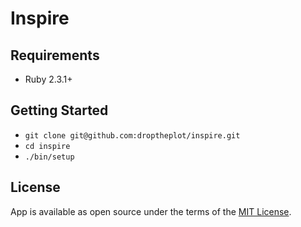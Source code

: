 # Inspire

## Requirements

* Ruby 2.3.1+

## Getting Started

* `git clone git@github.com:droptheplot/inspire.git`
* `cd inspire`
* `./bin/setup`

## License

App is available as open source under the terms of the [MIT License](http://opensource.org/licenses/MIT).
